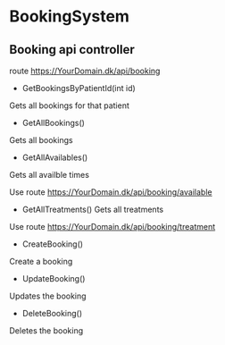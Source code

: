 # BookingSystem

## Booking api controller
route https://YourDomain.dk/api/booking
- GetBookingsByPatientId(int id)

Gets all bookings for that patient
- GetAllBookings()

Gets all bookings
- GetAllAvailables()

Gets all availble times 

Use route https://YourDomain.dk/api/booking/available
- GetAllTreatments()
Gets all treatments 

Use route https://YourDomain.dk/api/booking/treatment
- CreateBooking()

Create a booking 
- UpdateBooking()

Updates the booking

- DeleteBooking()

Deletes the booking
